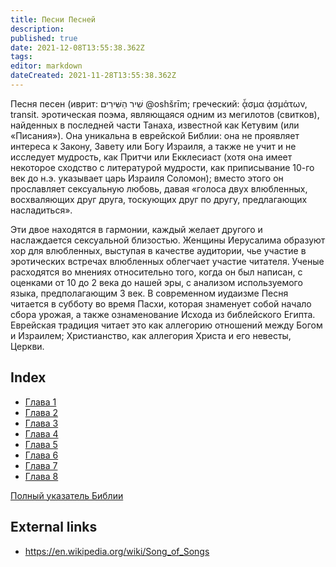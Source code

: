 ```yaml
---
title: Песни Песней
description: 
published: true
date: 2021-12-08T13:55:38.362Z
tags: 
editor: markdown
dateCreated: 2021-11-28T13:55:38.362Z
---
```


Песня песен (иврит: שִׁיר הַשִּׁירִים @oshšrīm; греческий: ᾆσμα ᾀσμάτων, transit. эротическая поэма, являющаяся одним из мегилотов (свитков), найденных в последней части Танаха, известной как Кетувим (или «Писания»). Она уникальна в еврейской Библии: она не проявляет интереса к Закону, Завету или Богу Израиля, а также не учит и не исследует мудрость, как Притчи или Екклесиаст (хотя она имеет некоторое сходство с литературой мудрости, как приписывание 10-го век до н.э. указывает царь Израиля Соломон); вместо этого он прославляет сексуальную любовь, давая «голоса двух влюбленных, восхваляющих друг друга, тоскующих друг по другу, предлагающих насладиться».

Эти двое находятся в гармонии, каждый желает другого и наслаждается сексуальной близостью. Женщины Иерусалима образуют хор для влюбленных, выступая в качестве аудитории, чье участие в эротических встречах влюбленных облегчает участие читателя. Ученые расходятся во мнениях относительно того, когда он был написан, с оценками от 10 до 2 века до нашей эры, с анализом используемого языка, предполагающим 3 век. В современном иудаизме Песня читается в субботу во время Пасхи, которая знаменует собой начало сбора урожая, а также ознаменование Исхода из библейского Египта. Еврейская традиция читает это как аллегорию отношений между Богом и Израилем; Христианство, как аллегория Христа и его невесты, Церкви. 

## Index

- [Глава 1](/ru/Bible/Song_of_Solomon/1)
- [Глава 2](/ru/Bible/Song_of_Solomon/2)
- [Глава 3](/ru/Bible/Song_of_Solomon/3)
- [Глава 4](/ru/Bible/Song_of_Solomon/4)
- [Глава 5](/ru/Bible/Song_of_Solomon/5)
- [Глава 6](/ru/Bible/Song_of_Solomon/6)
- [Глава 7](/ru/Bible/Song_of_Solomon/7)
- [Глава 8](/ru/Bible/Song_of_Solomon/8)


[Полный указатель Библии](/ru/index/bible)


## External links

- https://en.wikipedia.org/wiki/Song_of_Songs